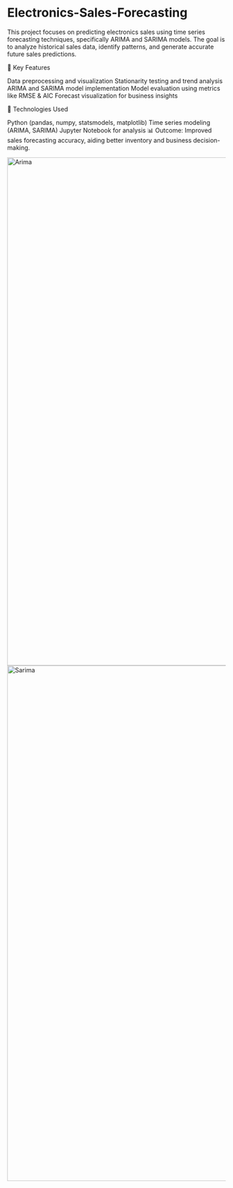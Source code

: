 # Electronics-Sales-Forecasting

This project focuses on predicting electronics sales using time series forecasting techniques, specifically ARIMA and SARIMA models. The goal is to analyze historical sales data, identify patterns, and generate accurate future sales predictions.

🔹 Key Features

Data preprocessing and visualization
Stationarity testing and trend analysis
ARIMA and SARIMA model implementation
Model evaluation using metrics like RMSE & AIC
Forecast visualization for business insights

🔧 Technologies Used

Python (pandas, numpy, statsmodels, matplotlib)
Time series modeling (ARIMA, SARIMA)
Jupyter Notebook for analysis
📊 Outcome: Improved sales forecasting accuracy, aiding better inventory and business decision-making.


<img width="1173" alt="Arima" src="https://github.com/user-attachments/assets/34514d37-46a9-4b37-b3e0-6d2049c809a3" />


<img width="1190" alt="Sarima" src="https://github.com/user-attachments/assets/6723ce91-ed75-443d-b9b4-2965a8ab787a" />
